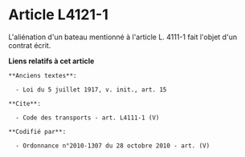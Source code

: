 # Article L4121-1

L'aliénation d'un bateau mentionné à l'article L. 4111-1 fait l'objet d'un contrat écrit.

**Liens relatifs à cet article**

	**Anciens textes**:

	  - Loi du 5 juillet 1917, v. init., art. 15

	**Cite**:

	  - Code des transports - art. L4111-1 (V)

	**Codifié par**:

	  - Ordonnance n°2010-1307 du 28 octobre 2010 - art. (V)
